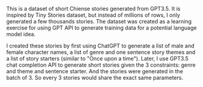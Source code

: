 
This is a dataset of short Chiense stories generated from GPT3.5. It is inspired by Tiny Stories dataset, but instead of millions of rows, I only generated a few thousands stories. The dataset was created as a learning exercise for using GPT API to generate training data for a potential language model idea. 

I created these stories by first using ChatGPT to generate a list of male and female character names, a list of genre and one sentence story themes and a list of story starters (similar to "Once upon a time"). Later, I use GPT3.5 chat completion API to generate short stories given the 3 constraints: genre and theme and sentence starter. And the stories were generated in the batch of 3. So every 3 stories would share the exact same parameters.
